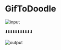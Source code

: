 # GifToDoodle

![input](https://user-images.githubusercontent.com/73449574/158083311-6bf317fe-95fb-4715-8ecf-d14d6002c3a0.gif)

⬇️⬇️⬇️⬇️⬇️⬇️⬇️⬇️⬇️⬇️⬇

![output](https://user-images.githubusercontent.com/73449574/158083312-6b6ab899-a36b-4c62-b6a1-a45dac0cf31b.gif)
